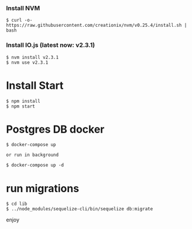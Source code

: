 ### Install NVM

```
$ curl -o- https://raw.githubusercontent.com/creationix/nvm/v0.25.4/install.sh | bash
```

### Install IO.js (latest now: v2.3.1)

```
$ nvm install v2.3.1
$ nvm use v2.3.1

```
# Install Start

```
$ npm install
$ npm start
```

# Postgres DB docker

```
$ docker-compose up

or run in background

$ docker-compose up -d

```

# run migrations
```
$ cd lib
$ ../node_modules/sequelize-cli/bin/sequelize db:migrate

```
enjoy
